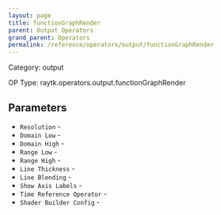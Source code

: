 ```yaml
---
layout: page
title: functionGraphRender
parent: Output Operators
grand_parent: Operators
permalink: /reference/operators/output/functionGraphRender
---
```


Category: output

OP Type: raytk.operators.output.functionGraphRender

## Parameters

* `Resolution` - 
* `Domain Low` - 
* `Domain High` - 
* `Range Low` - 
* `Range High` - 
* `Line Thickness` - 
* `Line Blending` - 
* `Show Axis Labels` - 
* `Time Reference Operator` - 
* `Shader Builder Config` -
